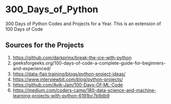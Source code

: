 # 300_Days_of_Python
300 Days of Python Codes and Projects for a Year. This is an extension of 100 Days of Code

## Sources for the Projects


1. https://github.com/darkprinx/break-the-ice-with-python
2. geeksforgeeks.org/100-days-of-code-a-complete-guide-for-beginners-and-experienced/
3. https://data-flair.training/blogs/python-project-ideas/
4. https://www.interviewbit.com/blog/python-projects/
5. https://github.com/Avik-Jain/100-Days-Of-ML-Code
6. https://medium.com/coders-camp/180-data-science-and-machine-learning-projects-with-python-6191bc7b9db9
